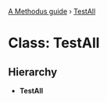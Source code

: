 [A Methodus guide](../README.md) › [TestAll](testall.md)

# Class: TestAll

## Hierarchy

* **TestAll**
